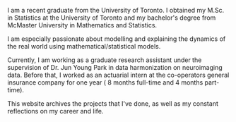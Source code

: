 I am a recent graduate from the University of Toronto. I obtained my M.Sc. in Statistics at the University of Toronto and my bachelor's degree from McMaster University in Mathematics and Statistics.

I am especially passionate about modelling and explaining the dynamics of the real world using mathematical/statistical models. 

Currently, I am working as a graduate research assistant under the supervision of Dr. Jun Young Park in data harmonization on neuroimaging data. Before that, I worked as an actuarial intern at the co-operators general insurance company for one year ( 8 months full-time and 4 months part-time). 

This website archives the projects that I've done, as well as my constant reflections on my career and life.

